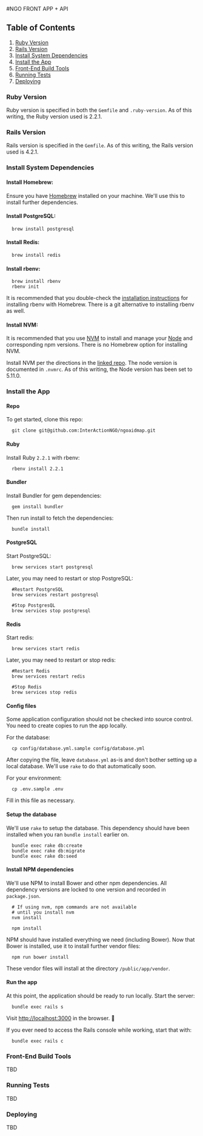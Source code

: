 #NGO FRONT APP + API

## Table of Contents

1. [Ruby Version](#ruby-version)
2. [Rails Version](#rails-version)
3. [Install System Dependencies](#install-system-dependencies)
4. [Install the App](#install-the-app)
5. [Front-End Build Tools](#front-end-build-tools)
6. [Running Tests](#running-tests)
7. [Deploying](#deploying)


### Ruby Version

Ruby version is specified in both the `Gemfile` and `.ruby-version`. As of this writing, the Ruby version used is 2.2.1.


### Rails Version

Rails version is specified in the `Gemfile`. As of this writing, the Rails version used is 4.2.1.


### Install System Dependencies

#### Install Homebrew:
Ensure you have [Homebrew](http://brew.sh/) installed on your machine. We'll use this to install further dependencies.

#### Install PostgreSQL:
```
  brew install postgresql
```

#### Install Redis:
```
  brew install redis
```

#### Install rbenv:
```
  brew install rbenv
  rbenv init
```
It is recommended that you double-check the [installation instructions](https://github.com/rbenv/rbenv#homebrew-on-mac-os-x) for installing rbenv with Homebrew. There is a git alternative to installing rbenv as well.

#### Install NVM:
It is recommended that you use [NVM](https://github.com/creationix/nvm) to install and manage your [Node](http://nodejs.org/) and corresponding npm versions. There is no Homebrew option for installing NVM.

Install NVM per the directions in the [linked repo](https://github.com/creationix/nvm). The node version is documented in `.nvmrc`.  As of this writing, the Node version has been set to 5.11.0.


### Install the App

#### Repo
To get started, clone this repo:

```
  git clone git@github.com:InterActionNGO/ngoaidmap.git
```

#### Ruby
Install Ruby `2.2.1` with rbenv:
```
  rbenv install 2.2.1
```

#### Bundler
Install Bundler for gem dependencies:
```
  gem install bundler
```

Then run install to fetch the dependencies:
```
  bundle install
```

#### PostgreSQL
Start PostgreSQL:
```
  brew services start postgresql
```

Later, you may need to restart or stop PostgreSQL:
```
  #Restart PostgreSQL
  brew services restart postgresql

  #Stop PostgresQL
  brew services stop postgresql
```

#### Redis
Start redis:
```
  brew services start redis
```

Later, you may need to restart or stop redis:
```
  #Restart Redis
  brew services restart redis

  #Stop Redis
  brew services stop redis
```

#### Config files
Some application configuration should not be checked into source control. You need to create copies to run the app locally.

For the database:
```
  cp config/database.yml.sample config/database.yml
```
After copying the file, leave `database.yml` as-is and don't bother setting up a local database. We'll use `rake` to do that automatically soon.

For your environment:
```
  cp .env.sample .env
```
Fill in this file as necessary.


#### Setup the database
We'll use `rake` to setup the database. This dependency should have been installed when you ran `bundle install` earlier on.

```
  bundle exec rake db:create
  bundle exec rake db:migrate
  bundle exec rake db:seed
```

#### Install NPM dependencies
We'll use NPM to install Bower and other npm dependencies. All dependency versions are locked to one version and recorded in `package.json`.

```
  # If using nvm, npm commands are not available 
  # until you install nvm
  nvm install

  npm install
```

NPM should have installed everything we need (including Bower). Now that Bower is installed, use it to install further vendor files:
```
  npm run bower install
```
These vendor files will install at the directory `/public/app/vendor`.


#### Run the app
At this point, the application should be ready to run locally. Start the server:
```
  bundle exec rails s
```
Visit [http://localhost:3000](http://localhost:3000) in the browser. 🚀

If you ever need to access the Rails console while working, start that with:
```
  bundle exec rails c
```


### Front-End Build Tools
TBD

### Running Tests
TBD

### Deploying
TBD
